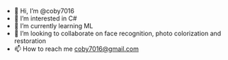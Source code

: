- 👋 Hi, I’m @coby7016
- 👀 I’m interested in C#
- 🌱 I’m currently learning ML
- 💞️ I’m looking to collaborate on face recognition, photo colorization and restoration 
- 📫 How to reach me coby7016@gmail.com

<!---
coby7016/coby7016 is a ✨ special ✨ repository because its `README.md` (this file) appears on your GitHub profile.
You can click the Preview link to take a look at your changes.
--->
